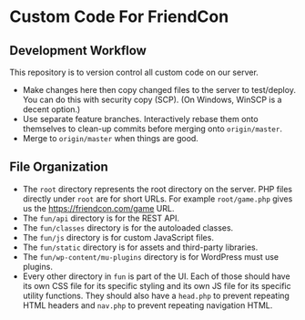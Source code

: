 # Custom Code For FriendCon

## Development Workflow
This repository is to version control all custom code on our server.
- Make changes here then copy changed files to the server to test/deploy. You can do this with security copy (SCP).
(On Windows, WinSCP is a decent option.)
- Use separate feature branches. Interactively rebase them onto themselves to clean-up commits before merging onto
`origin/master`.
- Merge to `origin/master` when things are good.

## File Organization
- The `root` directory represents the root directory on the server. PHP files directly under `root` are for short URLs.
For example `root/game.php` gives us the https://friendcon.com/game URL.
- The `fun/api` directory is for the REST API.
- The `fun/classes` directory is for the autoloaded classes.
- The `fun/js` directory is for custom JavaScript files.
- The `fun/static` directory is for assets and third-party libraries.
- The `fun/wp-content/mu-plugins` directory is for WordPress must use plugins.
- Every other directory in `fun` is part of the UI. Each of those should have its own CSS file for its specific styling
and its own JS file for its specific utility functions. They should also have a `head.php` to prevent repeating HTML 
headers and `nav.php` to prevent repeating navigation HTML.

